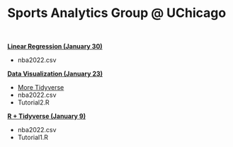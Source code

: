 # Sports Analytics Group @ UChicago

<br>

**[Linear Regression (January 30)](https://skdeshpande91.github.io/wharton_moneyball/lecture4.html)** <br>
* nba2022.csv

**[Data Visualization (January 23)](https://skdeshpande91.github.io/wharton_moneyball/lecture2.html)** <br>
* [More Tidyverse](https://skdeshpande91.github.io/wharton_moneyball/lecture3.html)
* nba2022.csv
* Tutorial2.R

**[R + Tidyverse (January 9)](https://skdeshpande91.github.io/wharton_moneyball/tc_lecture1.html)**
* nba2022.csv
* Tutorial1.R
